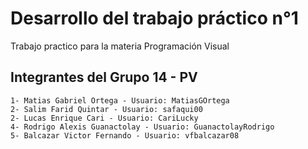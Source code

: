 # Desarrollo del trabajo práctico n°1
Trabajo practico para la materia Programación Visual
## Integrantes del Grupo 14 - PV
    1- Matias Gabriel Ortega - Usuario: MatiasGOrtega
    2- Salim Farid Quintar - Usuario: safaqui00
    2- Lucas Enrique Cari - Usuario: CariLucky
    4- Rodrigo Alexis Guanactolay - Usuario: GuanactolayRodrigo
    5- Balcazar Victor Fernando - Usuario: vfbalcazar08
    